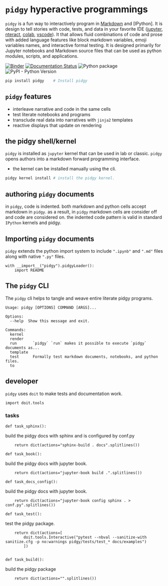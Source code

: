 # `pidgy` hyperactive programmings

`pidgy` is a fun way to interactively program in [Markdown] and [IPython]. It is design
to tell stories with code, tests, and data in your favorite IDE ([jupyter], [nteract], [colab], [vscode]).
 It that allows fluid combinations of code and prose with added language features like block markdown variables, emoji variables names, and interactive formal testing. It is designed primarily for Jupyter notebooks and Markdown source files that can be used as python modules, scripts, and applications.

[![Binder](https://mybinder.org/badge_logo.svg)](https://mybinder.org/v2/gh/deathbeds/pidgy/master?urlpath=lab)
[![Documentation Status](https://readthedocs.org/projects/pidgy/badge/?version=latest)](https://pidgin-notebook.readthedocs.io/en/latest/?badge=latest)
![Python package](https://github.com/deathbeds/pidgy/workflows/Python%20package/badge.svg)
![PyPI - Python Version](https://img.shields.io/pypi/pyversions/pidgy)

```bash
pip install pidgy    # Install pidgy
```

## `pidgy` features

* interleave narrative and code in the same cells
* test literate notebooks and programs
* transclude real data into narratives with `jinja2` templates
* reactive displays that update on rendering

## the pidgy shell/kernel

`pidgy` is installed as `jupyter` kernel that can be used in lab or classic.
`pidgy` opens authors into a markdown forward programming interface.

* the kernel can be installed manually using the cli.

```bash
pidgy kernel install # install the pidgy kernel.
```

## authoring `pidgy` documents

in `pidgy`, code is indented. both markdown and python cells accept markdown in `pidgy`. as a result, in `pidgy` markdown cells are consider off and code are considered on. the indented code pattern is valid in standard `IPython` kernels and pidgy.

## Importing `pidgy` documents

`pidgy` extends the python import system to include `".ipynb"` and `".md"` files along with native `".py"` files.

    with __import__("pidgy").pidgyLoader(): 
        import README

## The `pidgy` CLI

The `pidgy` cli helps to tangle and weave entire literate pidgy programs.

```text
Usage: pidgy [OPTIONS] COMMAND [ARGS]...

Options:
  --help  Show this message and exit.

Commands:
  kernel
  render
  run       `pidgy` `run` makes it possible to execute `pidgy` documents as...
  template
  test      Formally test markdown documents, notebooks, and python files.
  to
```

## developer

`pidgy` uses `doit` to make tests and documentation work.

    import doit.tools

### tasks

    def task_sphinx():
build the pidgy docs with sphinx and is configured by conf.py
    
        return dict(actions="sphinx-build . docs".splitlines())
    
    def task_book():
build the pidgy docs with jupyter book. 
    
        return dict(actions="jupyter-book build .".splitlines())
    
    def task_docs_config():
build the pidgy docs with jupyter book. 
    
        return dict(actions="jupyter-book config sphinx . > conf.py".splitlines())

    def task_test():
test the pidgy package.
    
        return dict(actions=[
            doit.tools.Interactive("pytest --nbval --sanitize-with sanitize.cfg -p no:warnings pidgy/tests/test_* docs/examples")
            ])


    def task_build():
build the pidgy package
    
        return dict(actions="".splitlines())        


[markdown]: https://en.wikipedia.org/wiki/Markdown
[python]: https://python.org
[jupyter]: https://jupyter.org
[nteract]: https://nteract.io
[colab]: #
[vscode]: #